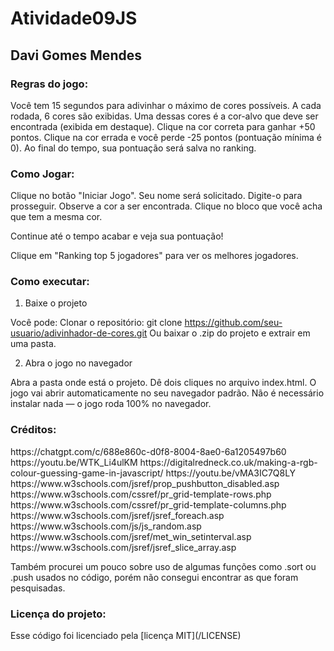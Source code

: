 # Atividade09JS
<h2> Davi Gomes Mendes </h2>

<h3> Regras do jogo: </h3>

Você tem 15 segundos para adivinhar o máximo de cores possíveis.
A cada rodada, 6 cores são exibidas.
Uma dessas cores é a cor-alvo que deve ser encontrada (exibida em destaque).
Clique na cor correta para ganhar +50 pontos.
Clique na cor errada e você perde -25 pontos (pontuação mínima é 0).
Ao final do tempo, sua pontuação será salva no ranking.

<h3>Como Jogar: </h3>

Clique no botão "Iniciar Jogo".
Seu nome será solicitado. Digite-o para prosseguir.
Observe a cor a ser encontrada.
Clique no bloco que você acha que tem a mesma cor.

Continue até o tempo acabar e veja sua pontuação!

Clique em "Ranking top 5 jogadores" para ver os melhores jogadores.


<h3>Como executar:</h3>

1. Baixe o projeto

Você pode:
Clonar o repositório:
git clone https://github.com/seu-usuario/adivinhador-de-cores.git
Ou baixar o .zip do projeto e extrair em uma pasta.

2. Abra o jogo no navegador

Abra a pasta onde está o projeto.
Dê dois cliques no arquivo index.html.
O jogo vai abrir automaticamente no seu navegador padrão.
Não é necessário instalar nada — o jogo roda 100% no navegador.

<h3>Créditos: </h3>
https://chatgpt.com/c/688e860c-d0f8-8004-8ae0-6a1205497b60
https://youtu.be/WTK_Li4ulKM
https://digitalredneck.co.uk/making-a-rgb-colour-guessing-game-in-javascript/
https://youtu.be/vMA3IC7Q8LY
https://www.w3schools.com/jsref/prop_pushbutton_disabled.asp
https://www.w3schools.com/cssref/pr_grid-template-rows.php
https://www.w3schools.com/cssref/pr_grid-template-columns.php
https://www.w3schools.com/jsref/jsref_foreach.asp
https://www.w3schools.com/js/js_random.asp
https://www.w3schools.com/jsref/met_win_setinterval.asp
https://www.w3schools.com/jsref/jsref_slice_array.asp

Também procurei um pouco sobre uso de algumas funções como .sort ou .push usados no código, porém
não consegui encontrar as que foram pesquisadas.

<h3> Licença do projeto: </h3>
Esse código foi licenciado pela [licença MIT](/LICENSE)